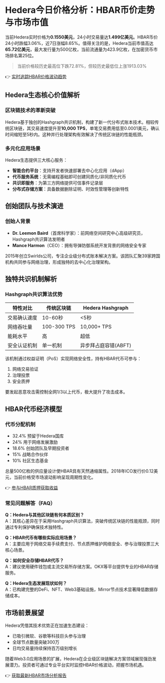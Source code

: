 # Hedera今日价格分析：HBAR币价走势与市场市值

当前Hedera实时价格为**0.1550美元**，24小时交易量达**1.499亿美元**。HBAR币价24小时跌幅3.06%，近7日涨幅8.65%。值得关注的是，Hedera当前市值高达**65.72亿美元**，最大发行量为500亿枚，当前流通量为423.9亿枚，在加密货币市场排名第25位。

> 当前价格较历史最高位下跌72.81%，但较历史最低位上涨1913.03%

👉 [实时追踪HBAR价格波动趋势](https://bit.ly/okx_welcome)

## Hedera生态核心价值解析

### 区块链技术的革新突破
Hedera基于独创的Hashgraph共识机制，构建了新一代分布式账本技术。相较传统区块链，其交易速度提升至**10,000 TPS**，单笔交易费用低至0.0001美元，确认时间缩短至5秒内。这种并行处理架构有效解决了传统区块链的性能瓶颈。

### 多元化应用场景
Hedera生态提供三大核心服务：
- **智能合约平台**：支持开发者快速部署去中心化应用（dApp）
- **代币服务系统**：无需编程基础即可创建同质化/非同质化代币
- **共识即服务**：为第三方网络提供可信事件记录层
- **分布式存储方案**：具备数据删除证明、时效性管理等创新特性

## 创始团队与技术演进

### 创始人背景
- **Dr. Leemon Baird**（首席科学家）：前网络空间研究中心高级研究员，Hashgraph共识算法发明者
- **Mance Harmon**（CEO）：拥有导弹防御系统开发背景的网络安全专家

2015年创立Swirlds公司，专注企业级分布式账本解决方案。该团队汇聚39家跨国机构共同参与网络治理，形成独特的去中心化治理架构。

## 独特共识机制解析

### Hashgraph共识算法优势
| 特性对比       | 传统区块链 | Hedera Hashgraph |
|----------------|------------|------------------|
| 交易确认速度   | 10-60秒    | <5秒             |
| 网络吞吐量     | 100-300 TPS| 10,000+ TPS      |
| 能耗水平       | 高         | 超低             |
| 安全认证机制   | 单一机制   | 异步拜占庭容错(ABFT) |

该机制通过权益证明（PoS）实现网络安全性，持有HBAR代币可参与：
1. 网络交易验证
2. 治理投票
3. 安全质押

要发起恶意攻击需控制全网1/3以上代币，极大提升了攻击成本。

## HBAR代币经济模型

### 代币分配机制
- 32.4% 预留于Hedera国库
- 24% 用于网络发展激励
- 18.6% 创始团队及早期投资者
- 15% 战略合作伙伴
- 10% 社区生态基金

总量500亿枚的供应量设计使HBAR具有天然通缩属性。2018年ICO发行价0.12美元，当前价格受市场波动影响呈现周期性变化。

👉 [参与HBAR质押获取收益](https://bit.ly/okx_welcome)

### 常见问题解答（FAQ）

**Q：Hedera与其他区块链有何本质区别？**  
A：其核心差异在于采用Hashgraph共识算法，突破传统区块链的性能瓶颈，同时通过专利保护确保技术独特性。

**Q：HBAR代币有哪些实际应用场景？**  
A：主要应用于网络交易手续费支付、节点质押维护网络安全、参与治理投票三大核心场景。

**Q：如何安全存储HBAR代币？**  
A：建议使用硬件钱包或主流交易所存储方案。OKX等平台提供专业的HBAR存储服务。

**Q：Hedera生态发展现状如何？**  
A：已构建完整的DeFi、NFT、Web3基础设施，Mirror节点技术显著降低数据存储成本。

## 市场前景展望

Hedera凭借其技术优势正在加速生态建设：
- 已吸引微软、谷歌等科技巨头参与治理
- 全球节点数量突破300万
- 日均交易量持续保持百万级别增长

随着Web3.0应用场景的扩展，Hedera在企业级区块链解决方案领域展现强劲发展潜力。投资者可通过专业平台实时监控HBAR价格波动，把握市场机遇。

👉 [获取最新HBAR市场分析报告](https://bit.ly/okx_welcome)